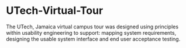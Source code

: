 # UTech-Virtual-Tour
The UTech, Jamaica virtual campus tour was designed using principles within usability engineering to support: mapping system requirements, designing the usable system interface and end user acceptance testing. 
